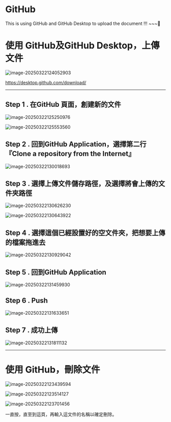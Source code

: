 # GitHub
This is using GitHub and GitHub Desktop to upload the document !!! ~~~🐺

# 使用 GitHub及GitHub Desktop，上傳文件

![image-20250322124052903](http://pdm888.oss-cn-beijing.aliyuncs.com/img/image-20250322124052903.png) 

https://desktop.github.com/download/

---

## Step 1 . 在GitHub 頁面，創建新的文件

![image-20250322125250976](http://pdm888.oss-cn-beijing.aliyuncs.com/img/image-20250322125250976.png)

![image-20250322125553560](http://pdm888.oss-cn-beijing.aliyuncs.com/img/image-20250322125553560.png) 



## Step 2 . 回到GitHub Application，選擇第二行 『Clone a repository from the Internet』

![image-20250322130018693](http://pdm888.oss-cn-beijing.aliyuncs.com/img/image-20250322130018693.png)

## Step 3 . 選擇上傳文件儲存路徑，及選擇將會上傳的文件夾路徑

![image-20250322130626230](http://pdm888.oss-cn-beijing.aliyuncs.com/img/image-20250322130626230.png) 

![image-20250322130643922](http://pdm888.oss-cn-beijing.aliyuncs.com/img/image-20250322130643922.png) 

## Step 4 . 選擇這個已經設置好的空文件夾，把想要上傳的檔案拖進去

![image-20250322130929042](http://pdm888.oss-cn-beijing.aliyuncs.com/img/image-20250322130929042.png) 

## Step 5 . 回到GitHub Application

![image-20250322131459930](http://pdm888.oss-cn-beijing.aliyuncs.com/img/image-20250322131459930.png)  

## Step 6 . Push

![image-20250322131633651](http://pdm888.oss-cn-beijing.aliyuncs.com/img/image-20250322131633651.png) 

## Step 7 . 成功上傳

![image-20250322131811132](http://pdm888.oss-cn-beijing.aliyuncs.com/img/image-20250322131811132.png) 



---

# 使用 GitHub，刪除文件

![image-20250322123439594](http://pdm888.oss-cn-beijing.aliyuncs.com/img/image-20250322123439594.png)

![image-20250322123514127](http://pdm888.oss-cn-beijing.aliyuncs.com/img/image-20250322123514127.png) 

![image-20250322123701456](http://pdm888.oss-cn-beijing.aliyuncs.com/img/image-20250322123701456.png) 

一直按，直至到這頁，再輸入這文件的名稱以確定刪除。

